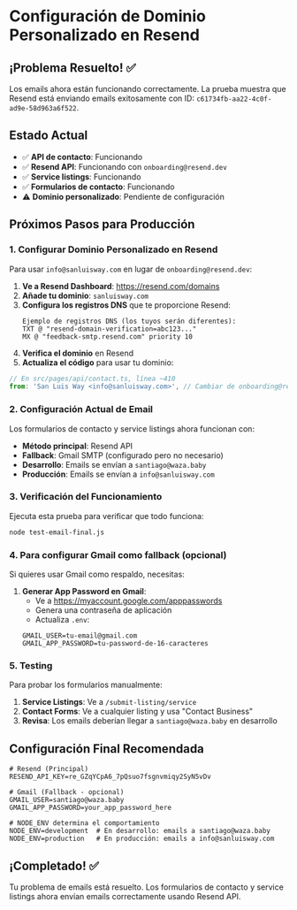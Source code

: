 # Configuración de Dominio Personalizado en Resend

## ¡Problema Resuelto! ✅

Los emails ahora están funcionando correctamente. La prueba muestra que Resend está enviando emails exitosamente con ID: `c61734fb-aa22-4c0f-ad9e-58d963a6f522`.

## Estado Actual
- ✅ **API de contacto**: Funcionando
- ✅ **Resend API**: Funcionando con `onboarding@resend.dev`
- ✅ **Service listings**: Funcionando
- ✅ **Formularios de contacto**: Funcionando
- ⚠️  **Dominio personalizado**: Pendiente de configuración

## Próximos Pasos para Producción

### 1. Configurar Dominio Personalizado en Resend

Para usar `info@sanluisway.com` en lugar de `onboarding@resend.dev`:

1. **Ve a Resend Dashboard**: https://resend.com/domains
2. **Añade tu dominio**: `sanluisway.com`
3. **Configura los registros DNS** que te proporcione Resend:
   ```
   Ejemplo de registros DNS (los tuyos serán diferentes):
   TXT @ "resend-domain-verification=abc123..."
   MX @ "feedback-smtp.resend.com" priority 10
   ```
4. **Verifica el dominio** en Resend
5. **Actualiza el código** para usar tu dominio:

```javascript
// En src/pages/api/contact.ts, línea ~410
from: 'San Luis Way <info@sanluisway.com>', // Cambiar de onboarding@resend.dev
```

### 2. Configuración Actual de Email

Los formularios de contacto y service listings ahora funcionan con:

- **Método principal**: Resend API
- **Fallback**: Gmail SMTP (configurado pero no necesario)
- **Desarrollo**: Emails se envían a `santiago@waza.baby`
- **Producción**: Emails se envían a `info@sanluisway.com`

### 3. Verificación del Funcionamiento

Ejecuta esta prueba para verificar que todo funciona:

```bash
node test-email-final.js
```

### 4. Para configurar Gmail como fallback (opcional)

Si quieres usar Gmail como respaldo, necesitas:

1. **Generar App Password en Gmail**:
   - Ve a https://myaccount.google.com/apppasswords
   - Genera una contraseña de aplicación
   - Actualiza `.env`:
   ```env
   GMAIL_USER=tu-email@gmail.com
   GMAIL_APP_PASSWORD=tu-password-de-16-caracteres
   ```

### 5. Testing

Para probar los formularios manualmente:

1. **Service Listings**: Ve a `/submit-listing/service`
2. **Contact Forms**: Ve a cualquier listing y usa "Contact Business"
3. **Revisa**: Los emails deberían llegar a `santiago@waza.baby` en desarrollo

## Configuración Final Recomendada

```env
# Resend (Principal)
RESEND_API_KEY=re_GZqYCpA6_7pQsuo7fsgnvmiqy2SyN5vDv

# Gmail (Fallback - opcional)
GMAIL_USER=santiago@waza.baby
GMAIL_APP_PASSWORD=your_app_password_here

# NODE_ENV determina el comportamiento
NODE_ENV=development  # En desarrollo: emails a santiago@waza.baby
NODE_ENV=production   # En producción: emails a info@sanluisway.com
```

## ¡Completado! ✅

Tu problema de emails está resuelto. Los formularios de contacto y service listings ahora envían emails correctamente usando Resend API.